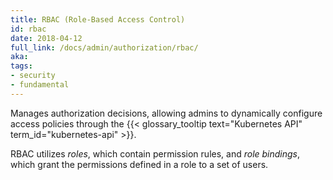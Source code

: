 ```yaml
---
title: RBAC (Role-Based Access Control)
id: rbac
date: 2018-04-12
full_link: /docs/admin/authorization/rbac/
aka: 
tags:
- security
- fundamental 
---
```

 Manages authorization decisions, allowing admins to dynamically configure access policies through the {{< glossary_tooltip text="Kubernetes API" term_id="kubernetes-api" >}}.

<!--more--> 

RBAC utilizes *roles*, which contain permission rules, and *role bindings*, which grant the permissions defined in a role to a set of users.

